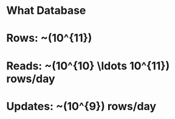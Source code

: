 # What Database

<!-- %% svg-grid: plain -->
<!-- %% mathjax        -->

 # Rows: ~\(10^{11}\)

 # Reads: ~\(10^{10} \ldots 10^{11}\) rows/day

 # Updates: ~\(10^{9}\) rows/day
